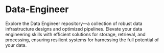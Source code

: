 # Data-Engineer
 Explore the Data Engineer repository—a collection of robust data infrastructure designs and optimized pipelines. Elevate your data engineering skills with efficient solutions for storage, retrieval, and processing, ensuring resilient systems for harnessing the full potential of your data.
